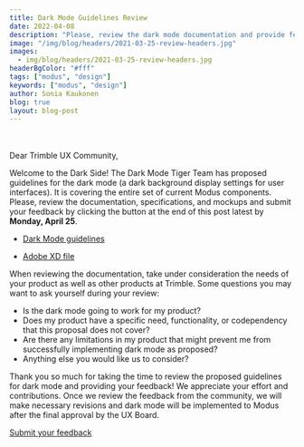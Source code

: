 ```yaml
---
title: Dark Mode Guidelines Review
date: 2022-04-08
description: "Please, review the dark mode documentation and provide feedback by Monday, April 25th, 2022."
image: "/img/blog/headers/2021-03-25-review-headers.jpg"
images:
  - img/blog/headers/2021-03-25-review-headers.jpg
headerBgColor: "#fff"
tags: ["modus", "design"]
keywords: ["modus", "design"]
author: Sonia Kaukonen
blog: true
layout: blog-post
---
```


<br><br>
Dear Trimble UX Community,

Welcome to the Dark Side! The Dark Mode Tiger Team has proposed guidelines for the dark mode (a dark background display settings for user interfaces). It is covering the entire set of current Modus components. Please, review the documentation, specifications, and mockups and submit your feedback by clicking the button at the end of this post latest by **Monday, April 25**.

- [Dark Mode guidelines](https://docs.google.com/document/d/1Gd8KhiDhAdlVxuPlYe8e12FYPP1-AmeiMo7zcI3XlYo/edit?usp=sharing)

- [Adobe XD file](https://xd.adobe.com/view/6e4719f4-2da4-4db6-9bdb-609bccffcf46-3b14/grid/)

When reviewing the documentation, take under consideration the needs of your product as well as other products at Trimble. Some questions you may want to ask yourself during your review:

- Is the dark mode going to work for my product?
- Does my product have a specific need, functionality, or codependency that this proposal does not cover?
- Are there any limitations in my product that might prevent me from successfully implementing dark mode as proposed?
- Anything else you would like us to consider?

Thank you so much for taking the time to review the proposed guidelines for dark mode and providing your feedback! We appreciate your effort and contributions. Once we review the feedback from the community, we will make necessary revisions and dark mode will be implemented to Modus after the final approval by the UX Board.

<a href="https://forms.gle/rX97Wnn5fUAV5rxX9" target="_blank" class="btn btn-primary">Submit your feedback</a>




